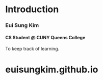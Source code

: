 # Introduction

### Eui Sung Kim
#### CS Student @ CUNY Queens College

To keep track of learning.
# euisungkim.github.io
